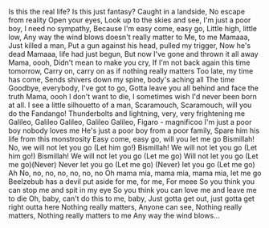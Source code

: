 Is this the real life?
Is this just fantasy?
Caught in a landside,
No escape from reality
Open your eyes,
Look up to the skies and see,
I'm just a poor boy, I need no sympathy,
Because I'm easy come, easy go,
Little high, little low,
Any way the wind blows doesn't really matter to
Me, to me
Mamaaa,
Just killed a man,
Put a gun against his head, pulled my trigger,
Now he's dead
Mamaaa, life had just begun,
But now I've gone and thrown it all away
Mama, oooh,
Didn't mean to make you cry,
If I'm not back again this time tomorrow,
Carry on, carry on as if nothing really matters
Too late, my time has come,
Sends shivers down my spine, body's aching all
The time
Goodbye, everybody, I've got to go,
Gotta leave you all behind and face the truth
Mama, oooh
I don't want to die,
I sometimes wish I'd never been born at all.
I see a little silhouetto of a man,
Scaramouch, Scaramouch, will you do the Fandango!
Thunderbolts and lightning, very, very frightening me
Galileo, Galileo
Galileo, Galileo
Galileo, Figaro - magnificoo
I'm just a poor boy nobody loves me
He's just a poor boy from a poor family,
Spare him his life from this monstrosity
Easy come, easy go, will you let me go
Bismillah! No, we will not let you go
(Let him go!) Bismillah! We will not let you go
(Let him go!) Bismillah! We will not let you go
(Let me go) Will not let you go
(Let me go)(Never) Never let you go
(Let me go) (Never) let you go (Let me go) Ah
No, no, no, no, no, no, no
Oh mama mia, mama mia, mama mia, let me go
Beelzebub has a devil put aside for me, for me,
For meee
So you think you can stop me and spit in my eye
So you think you can love me and leave me to die
Oh, baby, can't do this to me, baby,
Just gotta get out, just gotta get right outta here
Nothing really matters, Anyone can see,
Nothing really matters,
Nothing really matters to me
Any way the wind blows...
